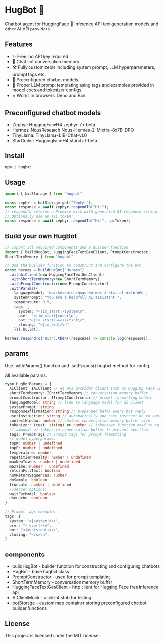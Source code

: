 # HugBot 🤖

Chatbot agent for HuggingFace 🤗 Inference API text generation models and other AI API providers.

## Features

- ✨ Free, no API key required.
- 💬 Chat bot conversation memory.
- 🛠️ Fully customizeble including system prompt, LLM hyperparameters, prompt tags etc.
- 🤖 Preconfigured chatbot models.
- 🧩 Proper LLM prompt templating using tags and examples provided in model docs and tokenizer configs.
- ⭐️ Works in browsers, Deno and Bun.

## Preconfigured chatbot models

- Zephyr: HuggingFaceH4 zephyr-7b-beta
- Hermes: NousResearch Nous-Hermes-2-Mixtral-8x7B-DPO
- TinyLlama: TinyLlama-1.1B-Chat-v1.0
- StarCoder: HuggingFaceH4 starchat-beta

## Install

```sh
npm i hugbot
```

## Usage

```typescript
import { botStorage } from "hugbot"

const zephyr = botStorage.get("Zephyr");
const response = await zephyr.respondTo("Hi!");
// respondTo returns a Promise with with generated AI response string.
// Optionally use an api token:
const response = await zephyr.respondTo("Hi!", apiToken);
```

## Build your own HugBot

```typescript
// Import all required components and a builder function
import { buildHugBot, HuggingFaceTextGenClient, PromptConstructor, 
ShortTermMemory } from "hugbot"

// Use the builder function to construct and configure the bot
const hermes = buildHugBot("Hermes")
  .withAiClient(new HuggingFaceTextGenClient)
  .withShortTermMemory(new ShortTermMemory)
  .withPromptConstructor(new PromptConstructor)
  .withParams({
    languageModel: "NousResearch/Nous-Hermes-2-Mixtral-8x7B-DPO",
    systemPrompt: "You are a helpfull AI assistant.",
    temperature: 0.9,
    tags: {
      system: "<|im_start|>system\n",
      user: "<|im_start|>user\n",
      bot: "<|im_start|>assistant\n",
      closing: "<|im_end|>\n",
    }}).build();

hermes.respondTo("Hi!").then((response) => console.log(response));
```

## params

Use .withParams() function and .setParams() hugbot method for config.

All available params:

```typescript
type HugBotParams = {
  AIClient: IAIClient // AI API provider client such us Hugging Face Inference API
  shortTermMemory: IShortTermMemory // conversation memory buffer 
  promptConstructor: IPromptConstructor // prompt formatting module
  languageModel: string // link to language model for ai client
  systemPrompt: string
  responseAffirmation: string // prepended befor every bot reply
  userInstruction: string // automatically add user instruction to every prompt
  contextWindow: number // chatbot conversation memory buffer size
  tokenizer: (text: string) => number // tokenizer function used to calculate 
  // ammount of tokens in conversation buffer to prevent overflow
  tags: PromptTags // prompt tags for prompt formatting
  // model hyperparams:
  topK: number | undefined
  topP: number | undefined
  temperature: number
  repetitionPenalty: number | undefined
  maxNewTokens: number | undefined
  maxTime: number | undefined
  returnFullText: boolean
  numReturnSequences: number
  doSample: boolean
  truncate: number | undefined
  //server options:
  waitForModel: boolean
  useCache: boolean
}

// Prompt tags example:
tags: {
  system: "<|system|>\n",
  user: "<|user|>\n",
  bot: "<|assistant|>\n",
  closing: "</s>\n",
}
```

## components

- buildHugBot - builder function for constructing and configuring chatbots
- HugBot - base hugbot class
- PromptConstructor - used for prompt templating
- ShortTermMemory - conversation memory buffer
- HuggingFaceTextGenClient - http client for Hugging Face free inference api
- AIClientMock - ai client stub for testing
- botStorage - custom map container storing preconfigured chatbot builder functions

## License

This project is licensed under the MIT License.

